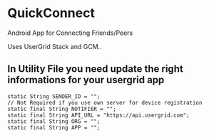 QuickConnect
============

Android App for Connecting Friends/Peers

Uses UserGrid Stack and GCM..


In Utility File you need update the right informations for your usergrid app
---------------------------------------------------------------------------

    static String SENDER_ID = "";
    // Not Required if you use own server for device registration
    static final String NOTIFIER = "";
    static final String API_URL = "https://api.usergrid.com";
    static final String ORG = "";
    static final String APP = "";

